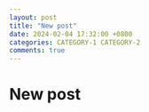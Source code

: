```yaml
---
layout: post
title: "New post"
date: 2024-02-04 17:32:00 +0800
categories: CATEGORY-1 CATEGORY-2
comments: true
---
```


# New post
